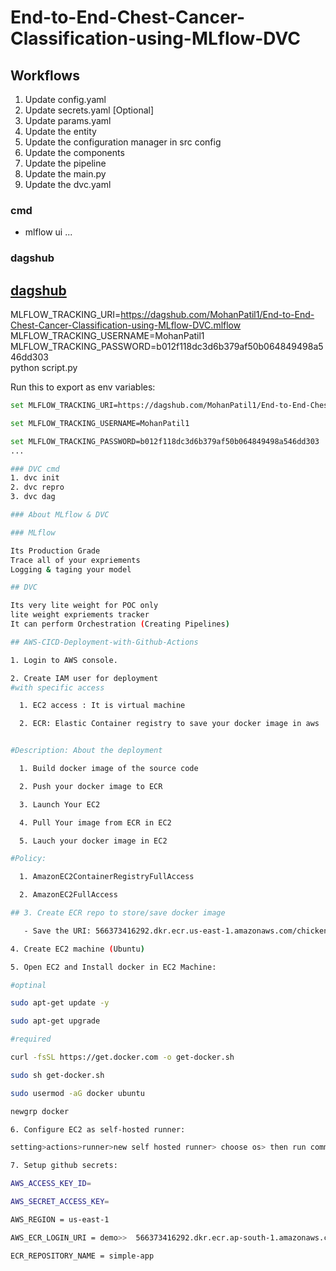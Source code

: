 
# End-to-End-Chest-Cancer-Classification-using-MLflow-DVC

## Workflows

1. Update config.yaml
2. Update secrets.yaml [Optional]
3. Update params.yaml
4. Update the entity
5. Update the configuration manager in src config
6. Update the components
7. Update the pipeline
8. Update the main.py
9. Update the dvc.yaml

### cmd
- mlflow ui
...
### dagshub
[dagshub](https://dagshub.com/)
---
MLFLOW_TRACKING_URI=https://dagshub.com/MohanPatil1/End-to-End-Chest-Cancer-Classification-using-MLflow-DVC.mlflow \
MLFLOW_TRACKING_USERNAME=MohanPatil1 \
MLFLOW_TRACKING_PASSWORD=b012f118dc3d6b379af50b064849498a546dd303 \
python script.py

Run this to export as env variables:

```bash
set MLFLOW_TRACKING_URI=https://dagshub.com/MohanPatil1/End-to-End-Chest-Cancer-Classification-using-MLflow-DVC.mlflow

set MLFLOW_TRACKING_USERNAME=MohanPatil1

set MLFLOW_TRACKING_PASSWORD=b012f118dc3d6b379af50b064849498a546dd303
... 

### DVC cmd
1. dvc init
2. dvc repro
3. dvc dag

### About MLflow & DVC

### MLflow

Its Production Grade
Trace all of your expriements
Logging & taging your model

## DVC

Its very lite weight for POC only
lite weight expriements tracker
It can perform Orchestration (Creating Pipelines)

## AWS-CICD-Deployment-with-Github-Actions

1. Login to AWS console.

2. Create IAM user for deployment
#with specific access

  1. EC2 access : It is virtual machine

  2. ECR: Elastic Container registry to save your docker image in aws


#Description: About the deployment

  1. Build docker image of the source code

  2. Push your docker image to ECR

  3. Launch Your EC2 

  4. Pull Your image from ECR in EC2

  5. Lauch your docker image in EC2

#Policy:

  1. AmazonEC2ContainerRegistryFullAccess

  2. AmazonEC2FullAccess

## 3. Create ECR repo to store/save docker image

   - Save the URI: 566373416292.dkr.ecr.us-east-1.amazonaws.com/chicken

4. Create EC2 machine (Ubuntu)

5. Open EC2 and Install docker in EC2 Machine:

#optinal

sudo apt-get update -y

sudo apt-get upgrade

#required

curl -fsSL https://get.docker.com -o get-docker.sh

sudo sh get-docker.sh

sudo usermod -aG docker ubuntu

newgrp docker

6. Configure EC2 as self-hosted runner:

setting>actions>runner>new self hosted runner> choose os> then run command one by one

7. Setup github secrets:

AWS_ACCESS_KEY_ID=

AWS_SECRET_ACCESS_KEY=

AWS_REGION = us-east-1

AWS_ECR_LOGIN_URI = demo>>  566373416292.dkr.ecr.ap-south-1.amazonaws.com

ECR_REPOSITORY_NAME = simple-app